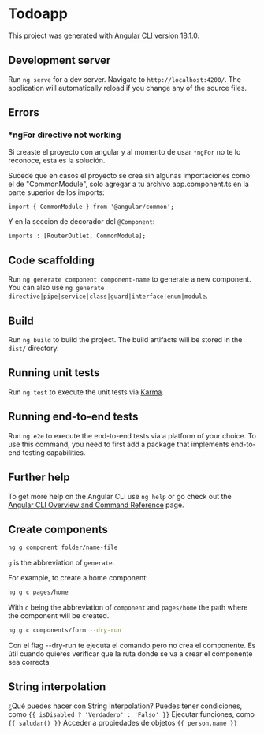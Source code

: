 # Todoapp

This project was generated with [Angular CLI](https://github.com/angular/angular-cli) version 18.1.0.

## Development server

Run `ng serve` for a dev server. Navigate to `http://localhost:4200/`. The application will automatically reload if you change any of the source files.

## Errors

### *ngFor directive not working

Si creaste el proyecto con angular y al momento de usar `*ngFor` no te lo reconoce, esta es la solución.

Sucede que en casos el proyecto se crea sin algunas importaciones como el de "CommonModule", solo agregar a tu archivo app.component.ts en la parte superior de los imports:

`import { CommonModule } from '@angular/common';`

Y en la seccion de decorador del `@Component`:

`imports : [RouterOutlet, CommonModule];`

## Code scaffolding

Run `ng generate component component-name` to generate a new component. You can also use `ng generate directive|pipe|service|class|guard|interface|enum|module`.

## Build

Run `ng build` to build the project. The build artifacts will be stored in the `dist/` directory.

## Running unit tests

Run `ng test` to execute the unit tests via [Karma](https://karma-runner.github.io).

## Running end-to-end tests

Run `ng e2e` to execute the end-to-end tests via a platform of your choice. To use this command, you need to first add a package that implements end-to-end testing capabilities.

## Further help

To get more help on the Angular CLI use `ng help` or go check out the [Angular CLI Overview and Command Reference](https://angular.dev/tools/cli) page.

## Create components

```bash
ng g component folder/name-file
```

`g` is the abbreviation of `generate`.

For example, to create a home component:

```bash
ng g c pages/home
```

With `c` being the abbreviation of `component` and `pages/home` the path where the component will be created.

```bash
ng g c components/form --dry-run
```

Con el flag --dry-run te ejecuta el comando pero no crea el componente. Es útil cuando quieres verificar que la ruta donde se va a crear el componente sea correcta

## String interpolation

¿Qué puedes hacer con String Interpolation?
Puedes tener condiciones, como `{{ isDisabled ? 'Verdadero' : 'Falso' }}`
Ejecutar funciones, como `{{ saludar() }}`
Acceder a propiedades de objetos `{{ person.name }}`
